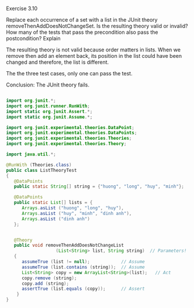 Exercise 3.10

Replace each occurrence of a set with a list in the JUnit theory removeThenAddDoesNotChangeSet. Is the resulting theory valid or invalid? How many of the tests that pass the precondition also pass the postcondition? Explain

The resulting theory is not valid because order matters in lists. When we remove then add an element back, its position in the list could have been changed and therefore, the list is different.

The the three test cases, only one can pass the test.

Conclusion: The JUnit theory fails.

```Java

import org.junit.*;
import org.junit.runner.RunWith;
import static org.junit.Assert.*;
import static org.junit.Assume.*;

import org.junit.experimental.theories.DataPoint;
import org.junit.experimental.theories.DataPoints;
import org.junit.experimental.theories.Theories;
import org.junit.experimental.theories.Theory;

import java.util.*;

@RunWith (Theories.class)
public class ListTheoryTest
{
   @DataPoints
   public static String[] string = {"huong", "long", "huy", "minh"};

   @DataPoints
   public static List[] lists = {
      Arrays.asList ("huong", "long", "huy"),
      Arrays.asList ("huy", "minh", "dinh anh"),
      Arrays.asList ("dinh anh")
   };


   @Theory
   public void removeThenAddDoesNotChangeList
                   (List<String> list, String string)  // Parameters!
   {
      assumeTrue (list != null);            // Assume
      assumeTrue (list.contains (string));  // Assume
      List<String> copy = new ArrayList<String>(list);   // Act
      copy.remove (string);                       
      copy.add (string);
      assertTrue (list.equals (copy));      // Assert
    }
}
```
